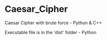 # Caesar_Cipher
Caesar Cipher with brute force - Python & C++

Executable file is in the 'dist' folder - Python

